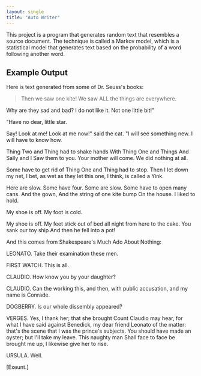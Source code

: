 ```yaml
---
layout: single
title: "Auto Writer"
---
```


This project is a program that generates random text that resembles a source
document. The technique is called a Markov model, which is a statistical model
that generates text based on the probability of a word following another word.

## Example Output

Here is text generated from some of Dr. Seuss's books:

> Then we saw one kite!
We saw ALL the things are everywhere.

Why are they
sad and bad?
I do not like it.
Not one little bit!"

"Have no dear, little star.

Say!
Look at me!
Look at me now!" said the cat.
"I will see something new.
I will have to know how.

Thing Two and Thing had to shake hands
With Thing One and Things
And Sally and I
Saw them to you.
Your mother will come.
We did nothing at all.

Some have to get rid of
Thing One and Thing had to stop.
Then I let down my net,
I bet,
as wet as they let
this one,
I think,
is called
a Yink.

Here are slow.
Some have four.
Some are slow.
Some have to open
many cans.
And the gown,
And the string of one kite bump
On the house.
I liked to hold.

My shoe is off.
My foot is cold.

My shoe is off.
My feet stick out
of bed all night
from here to the cake.
You sank our toy ship
And then he fell into a pot!

And this comes from Shakespeare's Much Ado About Nothing:

LEONATO.
Take their examination these men.

FIRST WATCH.
This is all.

CLAUDIO.
How know you by your daughter?

CLAUDIO.
Can the working this, and then, with public
accusation, and my name is Conrade.

DOGBERRY.
Is our whole dissembly appeared?

VERGES.
Yes, I thank her; that she brought Count Claudio may hear, for what I have said against Benedick,
my dear friend Leonato of the matter: that's the
scene that I was the prince's
subjects.
You should have made an oyster; but I'll take my leave. This naughty man 
Shall face to face be brought me up, I
likewise give her to rise.

URSULA.
Well.

[Exeunt.]